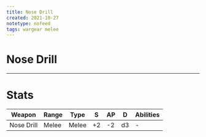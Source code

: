 ```yaml
---
title: Nose Drill
created: 2021-10-27
notetype: nofeed
tags: wargear melee
---
```


# Nose Drill

---

# Stats

| Weapon     | Range | Type  | S   | AP  | D   | Abilities |
| ---------- | ----- | ----- | --- | --- | --- | --------- |
| Nose Drill | Melee | Melee | +2  | -2  | d3  | -         | 